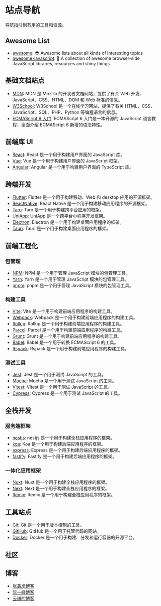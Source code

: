 # 站点导航

导航指引到有用的工具和资源。

## Awesome List
- [awesome](https://github.com/sindresorhus/awesome): 😎 Awesome lists about all kinds of interesting topics
- [awesome-javascript](https://github.com/sorrycc/awesome-javascript): 🐢 A collection of awesome browser-side JavaScript libraries, resources and shiny things.


## 基础文档站点

- [MDN](https://developer.mozilla.org/zh-CN/): MDN 是 Mozilla 的开发者文档网站，提供了有关 Web 开发、JavaScript、CSS、HTML、DOM 和 Web 标准的信息。
- [W3School](https://www.w3school.com.cn/): W3School 是一个在线学习网站，提供了有关 HTML、CSS、JavaScript、SQL、PHP、Python 等编程语言的信息。
- [ECMAScript 6 入门](https://es6.ruanyifeng.com/): ECMAScript 6 入门是一本开源的 JavaScript 语言教程，全面介绍 ECMAScript 6 新增的语法特性。

## 前端库 UI

- [React](https://zh-hans.react.dev/): React 是一个用于构建用户界面的 JavaScript 库。
- [Vue](https://v3.cn.vuejs.org/): Vue 是一个用于构建用户界面的 JavaScript 框架。
- [Angular](https://angular.cn/): Angular 是一个用于构建用户界面的 TypeScript 库。

## 跨端开发

- [Flutter](https://flutter.dev/): Flutter 是一个用于构建移动、Web 和 desktop 应用的开源框架。
- [ReactNative](https://reactnative.dev/): React Native 是一个用于构建移动应用程序的开源框架。
- [Taro](https://taro.jd.com/): Taro 是一个用于构建跨平台应用的框架。
- [UniApp](https://uniapp.dcloud.net.cn/): UniApp 是一个跨平台小程序开发框架。
- [Electron](https://www.electronjs.org/): Electron 是一个用于构建桌面应用程序的框架。
- [Tauri](https://tauri.app/): Tauri 是一个用于构建桌面应用程序的框架。

## 前端工程化

### 包管理

- [NPM](https://www.npmjs.com/): NPM 是一个用于管理 JavaScript 模块的包管理工具。
- [Yarn](https://yarnpkg.com/): Yarn 是一个用于管理 JavaScript 模块的包管理工具。
- [pnpm](https://pnpm.io/): pnpm 是一个用于管理 JavaScript 模块的包管理工具。

### 构建工具

- [Vite](https://vitejs.dev/): Vite 是一个用于构建前端应用程序的构建工具。
- [Webpack](https://webpack.docschina.org/): Webpack 是一个用于构建前端应用程序的构建工具。
- [Rollup](https://rollupjs.org/): Rollup 是一个用于构建前端应用程序的构建工具。
- [Parcel](https://parceljs.org/): Parcel 是一个用于构建前端应用程序的构建工具。
- [Grunt](https://gruntjs.com/): Grunt 是一个用于构建前端应用程序的构建工具。
- [Babel](https://babeljs.io/): Babel 是一个用于转换 ECMAScript 6 的工具。
- [Rspack](https://rspack.dev/): Rspack 是一个用于构建前端应用程序的构建工具。

### 测试工具

- [Jest](https://jestjs.io/): Jest 是一个用于测试 JavaScript 的工具。
- [Mocha](https://mochajs.org/): Mocha 是一个用于测试 JavaScript 的工具。
- [Vitest](https://vitest.dev/): Vitest 是一个用于测试 JavaScript 的工具。
- [Cypress](https://www.cypress.io/): Cypress 是一个用于测试 JavaScript 的工具。

## 全栈开发

### 服务端框架

- [nestjs](https://nestjs.com/): nestjs 是一个用于构建全栈应用程序的框架。
- [koa](https://koajs.com/): Koa 是一个用于构建后端应用程序的框架。
- [express](https://expressjs.com/): Express 是一个用于构建后端应用程序的框架。
- [fastify](https://www.fastify.io/): Fastify 是一个用于构建后端应用程序的框架。

### 一体化应用框架

- [Nuxt](https://nuxt.com/): Nuxt 是一个用于构建全栈应用程序的框架。
- [Next](https://nextjs.org/): Next 是一个用于构建全栈应用程序的框架。
- [Remix](https://remix.run/): Remix 是一个用于构建全栈应用程序的框架。

## 工具站点

- [Git](https://git-scm.com/): Git 是一个用于版本控制的工具。
- [GitHub](https://github.com/): GitHub 是一个用于托管代码的网站。
- [Docker](https://www.docker.com/): Docker 是一个用于构建、分发和运行容器的开源平台。


## 社区


## 博客
- [张鑫旭博客](https://www.zhangxinxu.com/wordpress/)
- [阮一峰博客](https://www.ruanyifeng.com/blog/)
- [云谦的博客](https://sorrycc.com/)